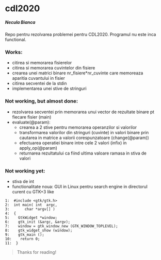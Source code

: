 # cdl2020
##### Necula Bianca

Repo pentru rezolvarea problemei pentru CDL2020. Programul nu este inca functional.
### Works:
* citirea si memorarea fisierelor
* citirea si memorarea cuvintelor din fisiere
* crearea unei matrici binare nr_fisiere*nr_cuvinte care memoreaza aparitia cuvantului in fisier
* citirea secventei de la stdin
* implementarea unei stive de stringuri

### Not working, but almost done:
* rezolvarea secventei prin memorarea unui vector de rezultate binare pt fiecare fisier (main)
* evaluate(@param): 
  * crearea a 2 stive pentru memorarea operanzilor si valorilor 
  * transformarea valorilor din stringuri (cuvinte) in valori binare prin cautarea in matrice a valorii corespunzatoare (change(@param))
  * efectuarea operatiei binare intre cele 2 valori (infix) in apply_op(@param)
  * returnarea rezultatului ca fiind ultima valoare ramasa in stiva de valori
### Not working yet:
* stiva de int
* functionalitate noua: GUI in Linux pentru search engine in directorul curent cu GTK+3 like
```
1:  #include <gtk/gtk.h>  
2:  int main( int  argc,  
3:       char *argv[] )  
4:  {  
5:    GtkWidget *window;  
6:    gtk_init (&argc, &argv);  
7:    window = gtk_window_new (GTK_WINDOW_TOPLEVEL);  
8:    gtk_widget_show (window);  
9:    gtk_main ();  
10:    return 0;  
11:  }  
```

> Thanks for reading!

